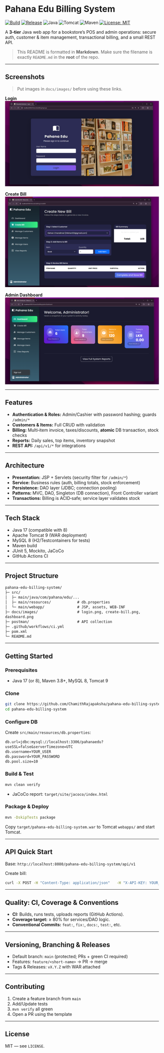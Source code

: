 # Pahana Edu Billing System

[![Build](https://github.com/ChamithRajapaksha/pahana-edu-billing-system/actions/workflows/ci.yml/badge.svg)](https://github.com/ChamithRajapaksha/pahana-edu-billing-system/actions/workflows/ci.yml)
[![Release](https://img.shields.io/github/v/release/ChamithRajapaksha/pahana-edu-billing-system)](https://github.com/ChamithRajapaksha/pahana-edu-billing-system/releases)
![Java](https://img.shields.io/badge/Java-17%20%7C%208-blue)
![Tomcat](https://img.shields.io/badge/Tomcat-9-informational)
![Maven](https://img.shields.io/badge/build-Maven-informational)
[![License: MIT](https://img.shields.io/badge/License-MIT-green.svg)](#license)

A **3‑tier** Java web app for a bookstore’s POS and admin operations: secure auth, customer & item management, transactional billing, and a small REST API.

> This README is formatted in **Markdown**. Make sure the filename is exactly `README.md` in the **root** of the repo.

---

## Screenshots

> Put images in `docs/images/` before using these links.

**Login**  
![Login](docs/images/login.png)

**Create Bill**  
![Create Bill](docs/images/create-bill.png)

**Admin Dashboard**  
![Dashboard](docs/images/dashboard.png)

---

## Features

- **Authentication & Roles:** Admin/Cashier with password hashing; guards `/admin/*`
- **Customers & Items:** Full CRUD with validation
- **Billing:** Multi‑item invoice, taxes/discounts, **atomic** DB transaction, stock checks
- **Reports:** Daily sales, top items, inventory snapshot
- **REST API:** `/api/v1/*` for integrations

---

## Architecture

- **Presentation:** JSP + Servlets (security filter for `/admin/*`)
- **Service:** Business rules (auth, billing totals, stock enforcement)
- **Persistence:** DAO layer (JDBC; connection pooling)
- **Patterns:** MVC, DAO, Singleton (DB connection), Front Controller variant
- **Transactions:** Billing is ACID‑safe; service layer validates stock

---

## Tech Stack

- Java 17 (compatible with 8)
- Apache Tomcat 9 (WAR deployment)
- MySQL 8 (H2/Testcontainers for tests)
- Maven build
- JUnit 5, Mockito, JaCoCo
- GitHub Actions CI

---

## Project Structure

```
pahana-edu-billing-system/
├─ src/
│  ├─ main/java/com/pahana/edu/...
│  ├─ main/resources/            # db.properties
│  └─ main/webapp/               # JSP, assets, WEB-INF
├─ docs/images/                  # login.png, create-bill.png, dashboard.png
├─ postman/                      # API collection
├─ .github/workflows/ci.yml
├─ pom.xml
└─ README.md
```

---

## Getting Started

### Prerequisites
- Java 17 (or 8), Maven 3.8+, MySQL 8, Tomcat 9

### Clone
```bash
git clone https://github.com/ChamithRajapaksha/pahana-edu-billing-system.git
cd pahana-edu-billing-system
```

### Configure DB
Create `src/main/resources/db.properties`:
```properties
db.url=jdbc:mysql://localhost:3306/pahanaedu?useSSL=false&serverTimezone=UTC
db.username=YOUR_USER
db.password=YOUR_PASSWORD
db.pool.size=10
```

### Build & Test
```bash
mvn clean verify
```
- JaCoCo report: `target/site/jacoco/index.html`

### Package & Deploy
```bash
mvn -DskipTests package
```
Copy `target/pahana-edu-billing-system.war` to Tomcat `webapps/` and start Tomcat.

---

## API Quick Start

Base: `http://localhost:8080/pahana-edu-billing-system/api/v1`

Create bill:
```bash
curl -X POST -H "Content-Type: application/json"   -H "X-API-KEY: YOUR_KEY"   -d @postman/sample-create-bill.json   http://localhost:8080/pahana-edu-billing-system/api/v1/bills
```

---

## Quality: CI, Coverage & Conventions

- **CI:** Builds, runs tests, uploads reports (GitHub Actions).
- **Coverage target:** ≥ 80% for services/DAO logic.
- **Conventional Commits:** `feat:`, `fix:`, `docs:`, `test:`, etc.

---

## Versioning, Branching & Releases

- Default branch: `main` (protected; PRs + green CI required)
- Features: `feature/<short-name>` → PR → merge
- Tags & Releases: `vX.Y.Z` with WAR attached

---

## Contributing

1. Create a feature branch from `main`
2. Add/Update tests
3. `mvn verify` all green
4. Open a PR using the template

---

## License

MIT — see `LICENSE`.
